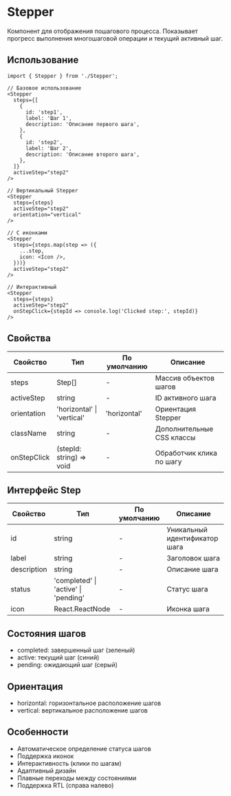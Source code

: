 # Stepper

Компонент для отображения пошагового процесса. Показывает прогресс выполнения многошаговой операции и текущий активный шаг.

## Использование

```tsx
import { Stepper } from './Stepper';

// Базовое использование
<Stepper
  steps={[
    {
      id: 'step1',
      label: 'Шаг 1',
      description: 'Описание первого шага',
    },
    {
      id: 'step2',
      label: 'Шаг 2',
      description: 'Описание второго шага',
    },
  ]}
  activeStep="step2"
/>

// Вертикальный Stepper
<Stepper
  steps={steps}
  activeStep="step2"
  orientation="vertical"
/>

// С иконками
<Stepper
  steps={steps.map(step => ({
    ...step,
    icon: <Icon />,
  }))}
  activeStep="step2"
/>

// Интерактивный
<Stepper
  steps={steps}
  activeStep="step2"
  onStepClick={stepId => console.log('Clicked step:', stepId)}
/>
```

## Свойства

| Свойство | Тип | По умолчанию | Описание |
|----------|-----|--------------|-----------|
| steps | Step[] | - | Массив объектов шагов |
| activeStep | string | - | ID активного шага |
| orientation | 'horizontal' \| 'vertical' | 'horizontal' | Ориентация Stepper |
| className | string | - | Дополнительные CSS классы |
| onStepClick | (stepId: string) => void | - | Обработчик клика по шагу |

## Интерфейс Step

| Свойство | Тип | По умолчанию | Описание |
|----------|-----|--------------|-----------|
| id | string | - | Уникальный идентификатор шага |
| label | string | - | Заголовок шага |
| description | string | - | Описание шага |
| status | 'completed' \| 'active' \| 'pending' | - | Статус шага |
| icon | React.ReactNode | - | Иконка шага |

## Состояния шагов

- completed: завершенный шаг (зеленый)
- active: текущий шаг (синий)
- pending: ожидающий шаг (серый)

## Ориентация

- horizontal: горизонтальное расположение шагов
- vertical: вертикальное расположение шагов

## Особенности

- Автоматическое определение статуса шагов
- Поддержка иконок
- Интерактивность (клики по шагам)
- Адаптивный дизайн
- Плавные переходы между состояниями
- Поддержка RTL (справа налево) 
